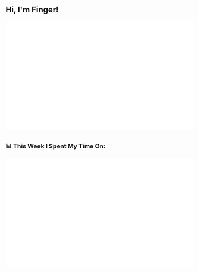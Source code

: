 <h2> Hi, I'm Finger!</h2>

<img align="right" src="https://raw.githubusercontent.com/spianmo/github-stats/master/generated/overview.svg#gh-light-mode-only">

<!-- <img align="right" height="160em" src="https://github-readme-stats-eight-theta.vercel.app/api/top-langs/?username=spianmo&layout=compact&langs_count=8&theme=algolia"/>	 -->
	
```go
package main

type Me struct {
	Name   string
	Job    string
	Code   string
	Skills string
}

func main() {
	me := &Me{
		Name:   "Finger",
		Job:    "Client-side Engineer",
		Code:   "Java and C++ and Others",
		Skills: "Android Security NLP ^o^",
	}
	_ = me
}
```


<h3>📊 This Week I Spent My Time On:</h3>
<img align='right' src="https://raw.githubusercontent.com/spianmo/github-stats/master/generated/languages.svg#gh-light-mode-only">

<!--START_SECTION:waka-->

```txt
Java                   13 hrs 16 mins  ███████████▒░░░░░░░░░░░░░   45.07 %
Kotlin                 8 hrs 7 mins    ███████░░░░░░░░░░░░░░░░░░   27.56 %
Groovy                 2 hrs 20 mins   ██░░░░░░░░░░░░░░░░░░░░░░░   07.97 %
Gradle                 1 hr 33 mins    █▒░░░░░░░░░░░░░░░░░░░░░░░   05.27 %
Properties             1 hr 21 mins    █░░░░░░░░░░░░░░░░░░░░░░░░   04.62 %
```

<!--END_SECTION:waka-->
